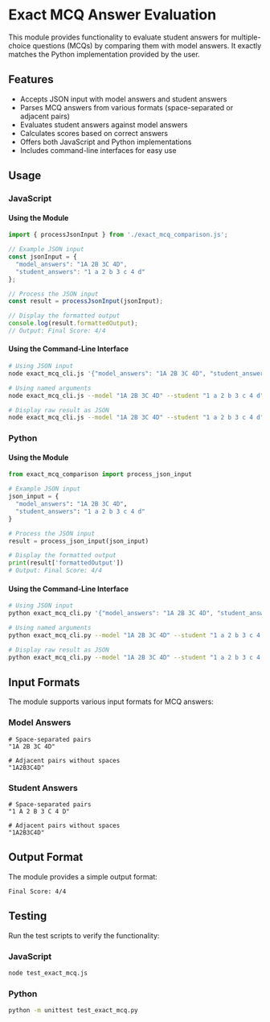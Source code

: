 # Exact MCQ Answer Evaluation

This module provides functionality to evaluate student answers for multiple-choice questions (MCQs) by comparing them with model answers. It exactly matches the Python implementation provided by the user.

## Features

- Accepts JSON input with model answers and student answers
- Parses MCQ answers from various formats (space-separated or adjacent pairs)
- Evaluates student answers against model answers
- Calculates scores based on correct answers
- Offers both JavaScript and Python implementations
- Includes command-line interfaces for easy use

## Usage

### JavaScript

#### Using the Module

```javascript
import { processJsonInput } from './exact_mcq_comparison.js';

// Example JSON input
const jsonInput = {
  "model_answers": "1A 2B 3C 4D",
  "student_answers": "1 a 2 b 3 c 4 d"
};

// Process the JSON input
const result = processJsonInput(jsonInput);

// Display the formatted output
console.log(result.formattedOutput);
// Output: Final Score: 4/4
```

#### Using the Command-Line Interface

```bash
# Using JSON input
node exact_mcq_cli.js '{"model_answers": "1A 2B 3C 4D", "student_answers": "1 a 2 b 3 c 4 d"}'

# Using named arguments
node exact_mcq_cli.js --model "1A 2B 3C 4D" --student "1 a 2 b 3 c 4 d"

# Display raw result as JSON
node exact_mcq_cli.js --model "1A 2B 3C 4D" --student "1 a 2 b 3 c 4 d" --json
```

### Python

#### Using the Module

```python
from exact_mcq_comparison import process_json_input

# Example JSON input
json_input = {
  "model_answers": "1A 2B 3C 4D",
  "student_answers": "1 a 2 b 3 c 4 d"
}

# Process the JSON input
result = process_json_input(json_input)

# Display the formatted output
print(result['formattedOutput'])
# Output: Final Score: 4/4
```

#### Using the Command-Line Interface

```bash
# Using JSON input
python exact_mcq_cli.py '{"model_answers": "1A 2B 3C 4D", "student_answers": "1 a 2 b 3 c 4 d"}'

# Using named arguments
python exact_mcq_cli.py --model "1A 2B 3C 4D" --student "1 a 2 b 3 c 4 d"

# Display raw result as JSON
python exact_mcq_cli.py --model "1A 2B 3C 4D" --student "1 a 2 b 3 c 4 d" --json
```

## Input Formats

The module supports various input formats for MCQ answers:

### Model Answers

```
# Space-separated pairs
"1A 2B 3C 4D"

# Adjacent pairs without spaces
"1A2B3C4D"
```

### Student Answers

```
# Space-separated pairs
"1 A 2 B 3 C 4 D"

# Adjacent pairs without spaces
"1A2B3C4D"
```

## Output Format

The module provides a simple output format:

```
Final Score: 4/4
```

## Testing

Run the test scripts to verify the functionality:

### JavaScript

```bash
node test_exact_mcq.js
```

### Python

```bash
python -m unittest test_exact_mcq.py
```
